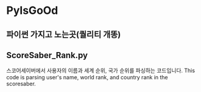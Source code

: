 # PyIsGoOd
파이썬 가지고 노는곳(퀄리티 개똥)
--
## ScoreSaber_Rank.py
스코어세이버에서 사용자의 이름과 세계 순위, 국가 순위를 파싱하는 코드입니다.
This code is parsing user's name, world rank, and country rank in the scoresaber.

